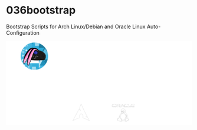 # 036bootstrap

Bootstrap Scripts for Arch Linux/Debian and Oracle Linux Auto-Configuration

![Alt text](brandwhite.png?raw=true "Title")

